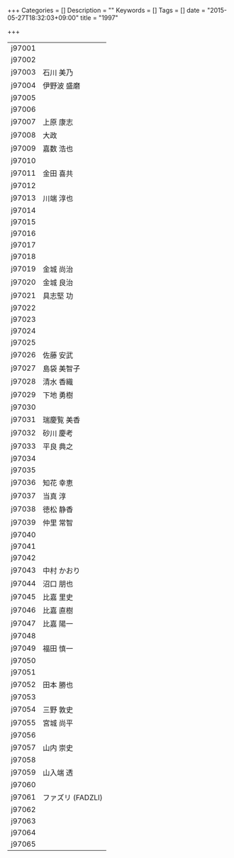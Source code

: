 +++
Categories = []
Description = ""
Keywords = []
Tags = []
date = "2015-05-27T18:32:03+09:00"
title = "1997"

+++

|||
|:---|:---|
|j97001||
|j97002||
|j97003| 石川 美乃|
|j97004| 伊野波 盛磨|
|j97005||
|j97006||
|j97007| 上原 康志|
|j97008| 大政|
|j97009| 嘉数 浩也|
|j97010||
|j97011| 金田 喜共|
|j97012||
|j97013| 川端 淳也|
|j97014||
|j97015||
|j97016||
|j97017||
|j97018||
|j97019| 金城 尚治|
|j97020| 金城 良治|
|j97021| 具志堅 功|
|j97022||
|j97023||
|j97024||
|j97025||
|j97026| 佐藤 安武|
|j97027| 島袋 美智子|
|j97028| 清水 香織|
|j97029| 下地 勇樹|
|j97030||
|j97031| 瑞慶覧 美香|
|j97032| 砂川 慶考|
|j97033| 平良 典之|
|j97034||
|j97035||
|j97036| 知花 幸恵|
|j97037| 当真 淳|
|j97038| 徳松 静香|
|j97039| 仲里 常智|
|j97040||
|j97041||
|j97042||
|j97043| 中村 かおり|
|j97044| 沼口 朋也|
|j97045| 比嘉 里史|
|j97046| 比嘉 直樹|
|j97047| 比嘉 陽一|
|j97048||
|j97049| 福田 慎一|
|j97050||
|j97051||
|j97052| 田本 勝也|
|j97053||
|j97054| 三野 敦史|
|j97055| 宮城 尚平|
|j97056||
|j97057| 山内 崇史|
|j97058||
|j97059| 山入端 透|
|j97060||
|j97061| ファズリ (FADZLI)|
|j97062||
|j97063||
|j97064||
|j97065||
